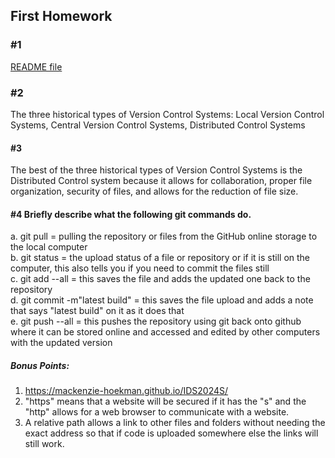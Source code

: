 ## First Homework  
### #1   
[README file](../../README.md)  
### #2  
The three historical types of Version Control Systems: Local Version Control Systems, Central Version Control Systems, Distributed Control Systems   
#### #3   
The best of the three historical types of Version Control Systems is the Distributed Control system because it allows for collaboration, proper file organization, security of files, and allows for the reduction of file size.   
#### #4 Briefly describe what the following git commands do.  
a. git pull = pulling the repository or files from the GitHub online storage to the local computer  
b. git status = the upload status of a file or repository or if it is still on the computer, this also tells you if you need to commit the files still  
c. git add --all = this saves the file and adds the updated one back to the repository  
d. git commit -m"latest build" = this saves the file upload and adds a note that says "latest build" on it as it does that  
e. git push --all = this pushes the repository using git back onto github where it can be stored online and accessed and edited by other computers with the updated version  
  
##### Bonus Points:
1. https://mackenzie-hoekman.github.io/IDS2024S/
2. "https" means that a website will be secured if it has the "s" and the "http" allows for a web browser to communicate with a website.  
3. A relative path allows a link to other files and folders without needing the exact address so that if code is uploaded somewhere else the links will still work. 
